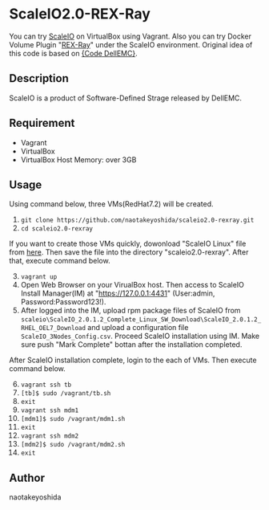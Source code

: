 # ScaleIO2.0-REX-Ray

You can try [ScaleIO](https://japan.emc.com/storage/scaleio/index.htm) on VirtualBox using Vagrant. Also you can try Docker Volume Plugin "[REX-Ray](https://github.com/codedellemc/rexray)" under the ScaleIO environment. Original idea of this code is based on [{Code DellEMC}](https://codedellemc.com/).
  
  
## Description
ScaleIO is a product of Software-Defined Strage released by DellEMC.
  
  
## Requirement
* Vagrant 
* VirtualBox
* VirtualBox Host Memory: over 3GB
  
  
## Usage
Using command below, three VMs(RedHat7.2) will be created.  

1. `git clone https://github.com/naotakeyoshida/scaleio2.0-rexray.git`  
2. `cd scaleio2.0-rexray`  
  
If you want to create those VMs quickly, dowonload "ScaleIO Linux" file from [here](https://www.emc.com/products-solutions/trial-software-download/scaleio.htm). Then save the file into the directory "scaleio2.0-rexray". After that, execute command below.  

3. `vagrant up`  
4. Open Web Browser on your VirualBox host. Then access to ScaleIO Install Manager(IM) at "https://127.0.0.1:4431" (User:admin, Password:Password123!). 
5. After logged into the IM, upload rpm package files of ScaleIO from `scaleio\ScaleIO_2.0.1.2_Complete_Linux_SW_Download\ScaleIO_2.0.1.2_RHEL_OEL7_Download` and upload a configuration file `ScaleIO_3Nodes_Config.csv`. Proceed ScaleIO installation using IM. Make sure push "Mark Complete" bottan after the installation completed.
  
After ScaleIO installation complete, login to the each of VMs. Then execute command below.
  
6. `vagrant ssh tb`
7. `[tb]$ sudo /vagrant/tb.sh`
8. `exit`
9. `vagrant ssh mdm1`
10. `[mdm1]$ sudo /vagrant/mdm1.sh`
11. `exit`
12. `vagrant ssh mdm2`
13. `[mdm2]$ sudo /vagrant/mdm2.sh`
14. `exit`
  
## Author
naotakeyoshida
